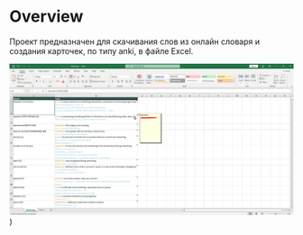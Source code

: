 # Overview

Проект предназначен для скачивания слов из онлайн словаря и создания карточек, по типу anki, в файле Excel.

![Иллюстрация к проекту](https://github.com/StekPerepolnen/EnglishScratcher/blob/master/images/example.jpg))
